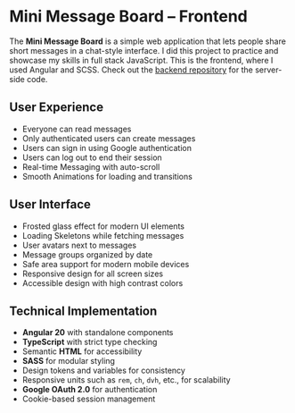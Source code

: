 # Mini Message Board – Frontend

The **Mini Message Board** is a simple web application that lets people share short messages in a chat-style interface.
I did this project to practice and showcase my skills in full stack JavaScript.
This is the frontend, where I used Angular and SCSS. Check out the [backend repository](https://github.com/jurgengjoncari/mini_message_board) for the server-side code.

## User Experience

- Everyone can read messages
- Only authenticated users can create messages
- Users can sign in using Google authentication
- Users can log out to end their session
- Real-time Messaging with auto-scroll
- Smooth Animations for loading and transitions

## User Interface

- Frosted glass effect for modern UI elements
- Loading Skeletons while fetching messages
- User avatars next to messages
- Message groups organized by date
- Safe area support for modern mobile devices
- Responsive design for all screen sizes
- Accessible design with high contrast colors

## Technical Implementation

- **Angular 20** with standalone components
- **TypeScript** with strict type checking
- Semantic **HTML** for accessibility
- **SASS** for modular styling
- Design tokens and variables for consistency
- Responsive units such as `rem`, `ch`, `dvh`, etc., for scalability
- **Google OAuth 2.0** for authentication
- Cookie-based session management
